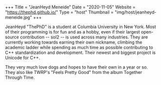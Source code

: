 +++
Title = "JeanHeyd Meneide"
Date = "2020-11-05"
Website = "https://thephd.github.io/"
Type = "host"
Thumbnail = "img/host/jeanheyd-meneide.jpg"
+++

JeanHeyd "ThePhD" is a student at Columbia University in New York. Most of their programming is for fun and as a hobby, even if their largest open-source contribution -- sol2 -- is used across many industries. They are currently working towards earning their own nickname, climbing the academic ladder while spending as much time as possible contributing to C++ standardization and development. Their newest and biggest project is Unicode for C++.

They very much love dogs and hopes to have their own in a year or so. They also like TWRP's "Feels Pretty Good" from the album Together Through Time.
